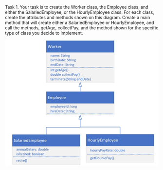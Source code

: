 Task 1.
Your task is to create the Worker class, the Employee class, and either the SalariedEmployee, or the HourlyEmployee class.
For each class, create the attributes and methods shown on this diagram.
Create a main method that will create either a SalariedEmployee or HourlyEmployee, and call the methods, getAge, collectPay, and the method shown for the specific type of class you decide to implement.

![img_1.png](imgs/inheritance-task.png)

